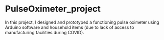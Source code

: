 # PulseOximeter_project
In this project, I designed and prototyped a functioning pulse oximeter using Arduino software and household items (due to lack of access to manufacturing facilities during COVID). 
